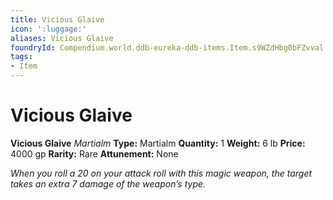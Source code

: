```yaml
---
title: Vicious Glaive
icon: ':luggage:'
aliases: Vicious Glaive
foundryId: Compendium.world.ddb-eureka-ddb-items.Item.s9WZdHbg0bFZvval
tags:
- Item
---
```


# Vicious Glaive

**Vicious Glaive**
_Martialm_
**Type:** Martialm
**Quantity:** 1
**Weight:** 6 lb
**Price:** 4000 gp
**Rarity:** Rare
**Attunement:** None

*When you roll a 20 on your attack roll with this magic weapon, the target takes an extra 7 damage of the weapon’s type.*
